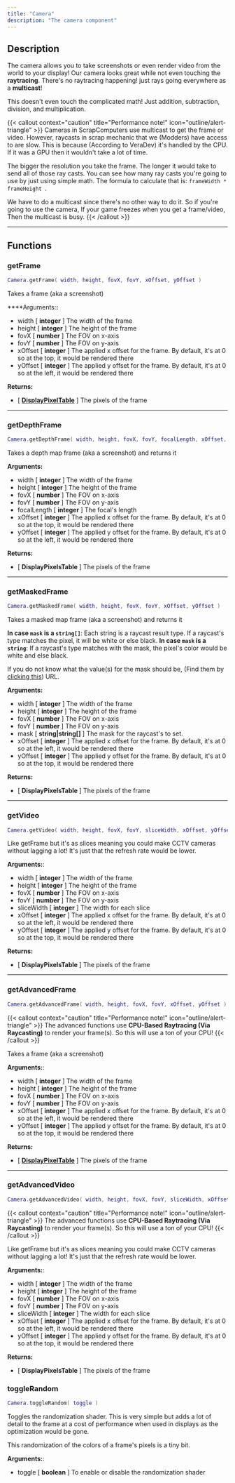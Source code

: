 ```yaml
---
title: "Camera"
description: "The camera component"
---
```


## Description

The camera allows you to take screenshots or even render video from the world to your display! Our camera looks great while not even touching the **raytracing**. There's no raytracing happening! just rays going everywhere as a **multicast**!

This doesn't even touch the complicated math! Just addition, subtraction, division, and multiplication.

{{< callout context="caution" title="Performance note!" icon="outline/alert-triangle" >}}
Cameras in ScrapComputers use multicast to get the frame or video. However, raycasts in scrap mechanic that we (Modders) have access to are slow. This is because (According to VeraDev) it's handled by the CPU. If it was a GPU then it wouldn't take a lot of time.

The bigger the resolution you take the frame. The longer it would take to send all of those ray casts. You can see how many ray casts you're going to use by just using simple math. The formula to calculate that is: `frameWidth * frameHeight `.

We have to do a multicast since there's no other way to do it. So if you're going to use the camera, If your game freezes when you get a frame/video, Then the multicast is busy.
{{< /callout >}}

---

## Functions

### getFrame

```lua
Camera.getFrame( width, height, fovX, fovY, xOffset, yOffset )
```

Takes a frame (aka a screenshot)

****Arguments:**:**
- width [ **integer** ] The width of the frame
- height [ **integer** ] The height of the frame
- fovX [ **number** ] The FOV on x-axis
- fovY [ **number** ] The FOV on y-axis
- xOffset [ **integer** ] The applied x offset for the frame. By default, it's at 0 so at the top, it would be rendered there
- yOffset [ **integer** ] The applied y offset for the frame. By default, it's at 0 so at the left, it would be rendered there

**Returns:**
- [ **[DisplayPixelTable](/docs/lua-api/components/display/#pixeltable)** ] The pixels of the frame

---

### getDepthFrame

```lua
Camera.getDepthFrame( width, height, fovX, fovY, focalLength, xOffset, yOffset )
```

Takes a depth map frame (aka a screenshot) and returns it

**Arguments:**
- width [ **integer** ] The width of the frame
- height [ **integer** ] The height of the frame
- fovX [ **number** ] The FOV on x-axis
- fovY [ **number** ] The FOV on y-axis
- focalLength [ **integer** ] The focal's length
- xOffset [ **integer** ] The applied x offset for the frame. By default, it's at 0 so at the top, it would be rendered there
- yOffset [ **integer** ] The applied y offset for the frame. By default, it's at 0 so at the left, it would be rendered there

**Returns:**
- [ **DisplayPixelsTable** ] The pixels of the frame

---

### getMaskedFrame

```lua
Camera.getMaskedFrame( width, height, fovX, fovY, xOffset, yOffset )
```

Takes a masked map frame (aka a screenshot) and returns it

**In case `mask` is a `string[]`**: Each string is a raycast result type. If a raycast's type matches the pixel, it will be white or else black.
**In case `mask` is a `string`**: If a raycast's type matches with the mask, the pixel's color would be white and else black.

If you do not know what the value(s) for the mask should be, (Find them by [clicking this](https://scrapmechanicdocs.com/docs/Game-Script-Environment/Constants#smphysicstypes)) URL.

**Arguments:**
- width [ **integer** ] The width of the frame
- height [ **integer** ] The height of the frame
- fovX [ **number** ] The FOV on x-axis
- fovY [ **number** ] The FOV on y-axis
- mask [ **string|string[]** ] The mask for the raycast's to set.
- xOffset [ **integer** ] The applied x offset for the frame. By default, it's at 0 so at the left, it would be rendered there
- yOffset [ **integer** ] The applied y offset for the frame. By default, it's at 0 so at the top, it would be rendered there

**Returns:**
- [ **DisplayPixelsTable** ] The pixels of the frame

---

### getVideo

```lua
Camera.getVideo( width, height, fovX, fovY, sliceWidth, xOffset, yOffset )
```

Like getFrame but it's as slices meaning you could make CCTV cameras without lagging a lot! It's just that the refresh rate would be lower.

**Arguments:**:
- width [ **integer** ] The width of the frame
- height [ **integer** ] The height of the frame
- fovX [ **number** ] The FOV on x-axis
- fovY [ **number** ] The FOV on y-axis
- sliceWidth [ **integer** ] The width for each slice
- xOffset [ **integer** ] The applied x offset for the frame. By default, it's at 0 so at the left, it would be rendered there
- yOffset [ **integer** ] The applied y offset for the frame. By default, it's at 0 so at the top, it would be rendered there

**Returns:**
- [ **DisplayPixelsTable** ] The pixels of the frame

---


### getAdvancedFrame

```lua
Camera.getAdvancedFrame( width, height, fovX, fovY, xOffset, yOffset )
```

{{< callout context="caution" title="Performance note!" icon="outline/alert-triangle" >}}
The advanced functions use **CPU-Based Raytracing (Via Raycasting)** to render your frame(s). So this will use a ton of your CPU!
{{< /callout >}}

Takes a frame (aka a screenshot)

**Arguments:**:
- width [ **integer** ] The width of the frame
- height [ **integer** ] The height of the frame
- fovX [ **number** ] The FOV on x-axis
- fovY [ **number** ] The FOV on y-axis
- xOffset [ **integer** ] The applied x offset for the frame. By default, it's at 0 so at the left, it would be rendered there
- yOffset [ **integer** ] The applied y offset for the frame. By default, it's at 0 so at the top, it would be rendered there

**Returns:**
- [ **[DisplayPixelTable](/docs/lua-api/components/display/#pixeltable)** ] The pixels of the frame

---

### getAdvancedVideo

```lua
Camera.getAdvancedVideo( width, height, fovX, fovY, sliceWidth, xOffset, yOffset )
```

{{< callout context="caution" title="Performance note!" icon="outline/alert-triangle" >}}
The advanced functions use **CPU-Based Raytracing (Via Raycasting)** to render your frame(s). So this will use a ton of your CPU!
{{< /callout >}}

Like getFrame but it's as slices meaning you could make CCTV cameras without lagging a lot! It's just that the refresh rate would be lower.

**Arguments:**:
- width [ **integer** ] The width of the frame
- height [ **integer** ] The height of the frame
- fovX [ **number** ] The FOV on x-axis
- fovY [ **number** ] The FOV on y-axis
- sliceWidth [ **integer** ] The width for each slice
- xOffset [ **integer** ] The applied x offset for the frame. By default, it's at 0 so at the left, it would be rendered there
- yOffset [ **integer** ] The applied y offset for the frame. By default, it's at 0 so at the top, it would be rendered there

**Returns:**
- [ **DisplayPixelsTable** ] The pixels of the frame

### toggleRandom

```lua
Camera.toggleRandom( toggle )
```

Toggles the randomization shader. This is very simple but adds a lot of detail to the frame at a cost of performance when used in displays as the optimization would be gone.

This randomization of the colors of a frame's pixels is a tiny bit.

**Arguments:**:
- toggle [ **boolean** ] To enable or disable the randomization shader
